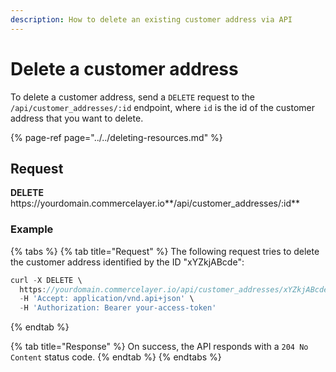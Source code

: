 ```yaml
---
description: How to delete an existing customer address via API
---
```


# Delete a customer address

To delete a customer address, send a `DELETE` request to the `/api/customer_addresses/:id` endpoint, where `id` is the id of the customer address that you want to delete.

{% page-ref page="../../deleting-resources.md" %}

## Request

**DELETE** https://<i></i>yourdomain.commercelayer.io**/api/customer_addresses/:id**

### Example

{% tabs %}
{% tab title="Request" %}
The following request tries to delete the customer address identified by the ID "xYZkjABcde":

```javascript
curl -X DELETE \
  https://yourdomain.commercelayer.io/api/customer_addresses/xYZkjABcde \
  -H 'Accept: application/vnd.api+json' \
  -H 'Authorization: Bearer your-access-token'
```
{% endtab %}

{% tab title="Response" %}
On success, the API responds with a `204 No Content` status code.
{% endtab %}
{% endtabs %}


